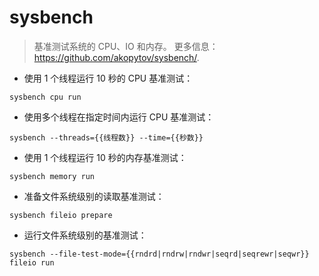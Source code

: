 # sysbench

> 基准测试系统的 CPU、IO 和内存。
> 更多信息：<https://github.com/akopytov/sysbench/>.

- 使用 1 个线程运行 10 秒的 CPU 基准测试：

`sysbench cpu run`

- 使用多个线程在指定时间内运行 CPU 基准测试：

`sysbench --threads={{线程数}} --time={{秒数}}`

- 使用 1 个线程运行 10 秒的内存基准测试：

`sysbench memory run`

- 准备文件系统级别的读取基准测试：

`sysbench fileio prepare`

- 运行文件系统级别的基准测试：

`sysbench --file-test-mode={{rndrd|rndrw|rndwr|seqrd|seqrewr|seqwr}} fileio run`